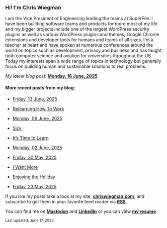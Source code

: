 ### Hi! I'm Chris Wiegman

I am the Vice President of Engineering leading the teams at SuperFile. I have been building software teams and products for more most of my life and my bigger projects include one of the largest WordPress security plugins as well as various WordPress plugins and themes, Google Chrome extensions and developer tools for humans and teams of all sizes. I'm a teacher at heart and have spoken at numerous conferences around the world on topics such as development, privacy and business and has taught both computer science and aviation for universities throughout the US. Today my interests span a wide range of topics in technology but generally focus on building human and sustainable solutions to real problems.

*My latest blog post*: **[Monday, 16 June, 2025](https://chriswiegman.com/2025/06/monday-16-june-2025/)**

#### More recent posts from my blog:



- [Friday, 13 June, 2025](https://chriswiegman.com/2025/06/friday-13-june-2025/)

- [Relearning How To Work](https://chriswiegman.com/2025/06/relearning-how-to-work/)

- [Monday, 09 June, 2025](https://chriswiegman.com/2025/06/monday-09-june-2025/)

- [Sick](https://chriswiegman.com/2025/06/sick/)

- [It’s Time to Learn](https://chriswiegman.com/2025/06/its-time-to-learn/)

- [Monday, 02 June, 2025](https://chriswiegman.com/2025/06/monday-02-june-2025/)

- [Friday, 30 May, 2025](https://chriswiegman.com/2025/05/friday-30-may-2025/)

- [I Want More](https://chriswiegman.com/2025/05/i-want-more/)

- [Enjoying the Holiday](https://chriswiegman.com/2025/05/enjoying-the-holiday/)

- [Friday, 23 May, 2025](https://chriswiegman.com/2025/05/friday-23-may-2025/)

If you like my posts take a look at my site, **[chriswiegman.com](https://chriswiegman.com/)**, and subscribe to get them in your favorite feed reader via **[RSS](https://chriswiegman.com/index.xml)**.

You can find me on **[Mastodon](https://mastodon.chriswiegman.com/@chris)** and **[LinkedIn](https://www.linkedin.com/in/chriswiegman)** or you can view **[my resume](https://cwie.co/resume)**.

<sub>Last updated: June 17, 2025</sub>
